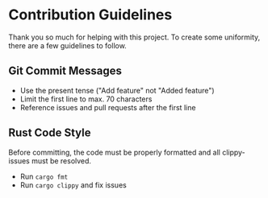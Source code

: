 # Contribution Guidelines

Thank you so much for helping with this project. To create some uniformity, there are a few guidelines to follow.

## Git Commit Messages

- Use the present tense ("Add feature" not "Added feature")
- Limit the first line to max. 70 characters
- Reference issues and pull requests after the first line

## Rust Code Style

Before committing, the code must be properly formatted and all clippy-issues must be resolved.

- Run `cargo fmt`
- Run `cargo clippy` and fix issues
